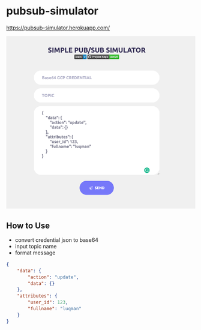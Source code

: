 # pubsub-simulator 

https://pubsub-simulator.herokuapp.com/

![alt text](img.png "Title")

## How to Use
- convert credential json to base64
- input topic name
- format message
```json
{
	"data": {
		"action": "update",
		"data": {}
	},
	"attributes": {
		"user_id": 123,
		"fullname": "luqman"
	}
}
```
